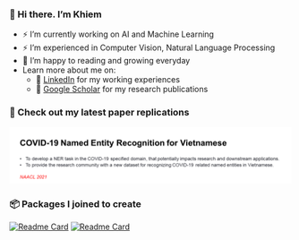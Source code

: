 ### 👋 Hi there. I’m Khiem

- ⚡ I’m currently working on AI and Machine Learning
- ⚡ I’m experienced in Computer Vision, Natural Language Processing
- 🌱 I’m happy to reading and growing everyday
- Learn more about me on:
    - 🔗 [LinkedIn](https://www.linkedin.com/in/lhkhiem28/) for my working experiences
    - 🔗 [Google Scholar](https://scholar.google.com/citations?user=T8I-cLIAAAAJ&hl=vi) for my research publications

### 📰 Check out my latest paper replications
[<img width="600" src="paper-cards/COVID-19 Named Entity Recognition for Vietnamese.png">](https://github.com/lhkhiem28/COVID-19-Named-Entity-Recognition-for-Vietnamese)

### 📦 Packages I joined to create
[![Readme Card](https://github-readme-stats.vercel.app/api/pin/?username=lhkhiem28&repo=EfficientDet-Pipeline)](https://github.com/lhkhiem28/EfficientDet-Pipeline)
[![Readme Card](https://github-readme-stats.vercel.app/api/pin/?username=vantuan5644&repo=MRI-Pulse-Sequence)](https://pypi.org/project/brainmri-ps/)
